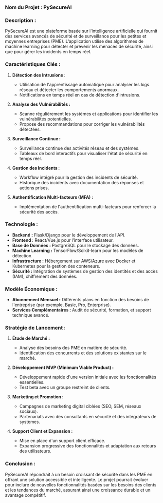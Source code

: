 ### Nom du Projet : PySecureAI

### Description :
PySecureAI est une plateforme basée sur l'intelligence artificielle qui fournit des services avancés de sécurité et de surveillance pour les petites et moyennes entreprises (PME). L'application utilise des algorithmes de machine learning pour détecter et prévenir les menaces de sécurité, ainsi que pour gérer les incidents en temps réel.

### Caractéristiques Clés :
1. **Détection des Intrusions :**
   - Utilisation de l'apprentissage automatique pour analyser les logs réseau et détecter les comportements anormaux.
   - Notifications en temps réel en cas de détection d'intrusions.

2. **Analyse des Vulnérabilités :**
   - Scanne régulièrement les systèmes et applications pour identifier les vulnérabilités potentielles.
   - Propose des recommandations pour corriger les vulnérabilités détectées.

3. **Surveillance Continue :**
   - Surveillance continue des activités réseau et des systèmes.
   - Tableaux de bord interactifs pour visualiser l'état de sécurité en temps réel.

4. **Gestion des Incidents :**
   - Workflow intégré pour la gestion des incidents de sécurité.
   - Historique des incidents avec documentation des réponses et actions prises.

5. **Authentification Multi-facteurs (MFA) :**
   - Implémentation de l'authentification multi-facteurs pour renforcer la sécurité des accès.

### Technologie :
- **Backend :** Flask/Django pour le développement de l'API.
- **Frontend :** React/Vue.js pour l'interface utilisateur.
- **Base de Données :** PostgreSQL pour le stockage des données.
- **Machine Learning :** TensorFlow/Scikit-learn pour les modèles de détection.
- **Infrastructure :** Hébergement sur AWS/Azure avec Docker et Kubernetes pour la gestion des conteneurs.
- **Sécurité :** Intégration de systèmes de gestion des identités et des accès (IAM), chiffrement des données.

### Modèle Économique :
- **Abonnement Mensuel :** Différents plans en fonction des besoins de l'entreprise (par exemple, Basic, Pro, Enterprise).
- **Services Complémentaires :** Audit de sécurité, formation, et support technique avancé.

### Stratégie de Lancement :
1. **Étude de Marché :**
   - Analyse des besoins des PME en matière de sécurité.
   - Identification des concurrents et des solutions existantes sur le marché.

2. **Développement MVP (Minimum Viable Product) :**
   - Développement rapide d'une version initiale avec les fonctionnalités essentielles.
   - Test beta avec un groupe restreint de clients.

3. **Marketing et Promotion :**
   - Campagnes de marketing digital ciblées (SEO, SEM, réseaux sociaux).
   - Partenariats avec des consultants en sécurité et des intégrateurs de systèmes.

4. **Support Client et Expansion :**
   - Mise en place d'un support client efficace.
   - Expansion progressive des fonctionnalités et adaptation aux retours des utilisateurs.

### Conclusion :
PySecureAI répondrait à un besoin croissant de sécurité dans les PME en offrant une solution accessible et intelligente. Le projet pourrait évoluer pour inclure de nouvelles fonctionnalités basées sur les besoins des clients et les tendances du marché, assurant ainsi une croissance durable et un avantage compétitif.
